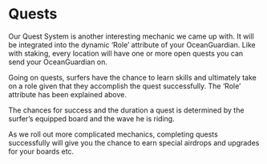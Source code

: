 # Quests

Our Quest System is another interesting mechanic we came up with. It will be integrated into the dynamic ‘Role’ attribute of your OceanGuardian. Like with staking, every location will have one or more open quests you can send your OceanGuardian on.



Going on quests, surfers have the chance to learn skills and ultimately take on a role given that they accomplish the quest successfully. The ‘Role’ attribute has been explained above.

The chances for success and the duration a quest is determined by the surfer’s equipped board and the wave he is riding.

As we roll out more complicated mechanics, completing quests successfully will give you the chance to earn special airdrops and upgrades for your boards etc.
